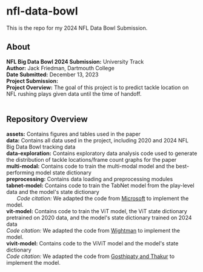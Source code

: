 # nfl-data-bowl
This is the repo for my 2024 NFL Data Bowl Submission. 

## About

__NFL Big Data Bowl 2024 Submission:__ University Track <br>
__Author:__ Jack Friedman, Dartmouth College <br>
__Date Submitted:__ December 13, 2023 <br>
__Project Submission:__ <br>
__Project Overview:__ The goal of this project is to predict tackle location on NFL rushing plays given data until the time of handoff. <br><br>

## Repository Overview

__assets:__ Contains figures and tables used in the paper <br>
__data:__ Contains all data used in the project, including 2020 and 2024 NFL Big Data Bowl tracking data <br>
__data-exploration:__ Contains exploratory data analysis code used to generate the distribution of tackle locations/frame count graphs for the paper <br>
__multi-modal:__ Contains code to train the multi-modal model and the best-performing model state dictionary <br>
__preprocessing:__ Contains data loading and preprocessing modules <br>
__tabnet-model:__ Contains code to train the TabNet model from the play-level data and the model's state dictionary <br>
&nbsp;&nbsp;&nbsp;&nbsp;&nbsp;&nbsp; _Code citation:_ We adapted the code from [Microsoft](https://github.com/microsoft/qlib/blob/main/qlib/contrib/model/pytorch_tabnet.py) to implement the model. <br>
__vit-model:__ Contains code to train the ViT model, the ViT state dictionary pretrained on 2020 data, and the model's state dictionary trained on 2024 data <br>
  _Code citation:_ We adapted the code from [Wightman](https://github.com/huggingface/pytorch-image-models/blob/main/timm/models/vision_transformer.py) to implement the model. <br>
__vivit-model:__ Contains code to the ViViT model and the model's state dictionary <br>
  _Code citation:_  We adapted the code from [Gosthipaty and Thakur](https://github.com/keras-team/keras-io/blob/master/examples/vision/vivit.py) to implement the model. <br>


